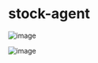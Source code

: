 # stock-agent

![image](https://github.com/user-attachments/assets/5fafb52a-8181-40f8-a455-49a5c3f496be)

![image](https://github.com/user-attachments/assets/b9838531-004b-48be-a14e-e53df42a4985)
